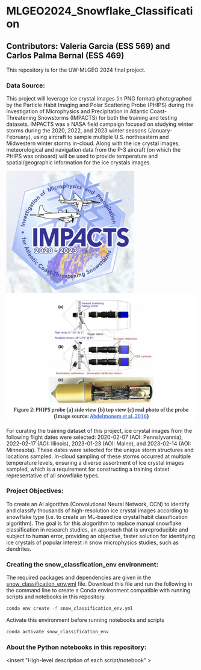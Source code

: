 # MLGEO2024_Snowflake_Classification
## Contributors: Valeria Garcia (ESS 569) and Carlos Palma Bernal (ESS 469)

This repository is for the UW-MLGEO 2024 final project.

### **Data Source:**

This project will leverage ice crystal images (in PNG format) photographed by the Particle Habit Imaging and Polar Scattering Probe (PHIPS) during the Investigation of Microphysics and Precipitation in Atlantic Coast-Threatening Snowstorms (IMPACTS) for both the training and testing datasets. IMPACTS was a NASA field campaign focused on studying winter storms during the 2020, 2022, and 2023 winter seasons (January-February), using aircraft to sample multiple U.S. northeastern and Midwestern winter storms in-cloud. Along with the ice crystal images, meteorological and navigation data from the P-3 aircraft (on which the PHIPS was onboard) will be used to provide temperature and spatial/geographic information for the ice crystals images. 

<img src="https://github.com/UW-MLGEO/MLGEO2024_Snowflake_Classification/blob/main/IMPACTS_logo.png" alt="IMPACTS logo" width="340"> <img src="https://github.com/UW-MLGEO/MLGEO2024_Snowflake_Classification/blob/main/PHIPS_instrument.png" alt="PHIPS Instrument" width="508">

For curating the training dataset of this project, ice crystal images from the following flight dates were selected: 2020-02-07 (AOI: Pennslyvannia), 2022-02-17 (AOI: Illinois), 2023-01-23 (AOI: Maine), and 2023-02-14 (AOI: Minnesota). These dates were selected for the unique storm structures and locations sampled. In-cloud sampling of these storms occurred at multiple temperature levels, ensuring a diverse assortment of ice crystal images sampled, which is a requirement for constructing a training datset representative of all snowflake types. 

### **Project Objectives:**
To create an AI algorithm (Convolutional Neural Network, CCN) to identify and classify thousands of high-resolution ice crystal images according to snowflake type (i.e. to create an ML-based ice crystal habit classification algorithm). The goal is for this alogorithm to replace manual snowflake classification in research studies, an approach that is unreproducible and subject to human error, providing an objective, faster solution for identifying ice crystals of popular interest in snow microphysics studies, such as dendrites. 

### **Creating the snow_classfication_env environment:**
The required packages and dependencies are given in the [snow_classification_env.yml](https://github.com/UW-MLGEO/MLGEO2024_Snowflake_Classification/blob/main/snow_classification_env.yml) file. 
Download this file and run the following in the command line to create a Conda environment compatible with running scripts and notebooks in this repository.
```bash 
conda env create -f snow_classification_env.yml
```
Activate this environment before running notebooks and scripts
```bash 
conda activate snow_classification_env
```
### **About the Python notebooks in this repository:**
<insert "High-level description of each script/notebook" >
